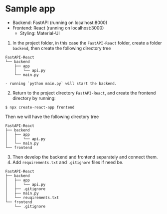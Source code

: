 # Sample app

- Backend: FastAPI (running on localhost:8000)
- Frontend: React (running on localhost:3000)
    - Styling: Material-UI

1. In the project folder, in this case the `FastAPI-React` folder, create a folder `backend`, then create the following directory tree

```
FastAPI-React
└── backend
    ├── app
    │   └── api.py
    └── main.py
```
    - running `python main.py` will start the backend.
2. Return to the project directory `FastAPI-React`, and create the frontend directory by running:
```
$ npx create-react-app frontend
```

Then we will have the following directory tree

```
FastAPI-React
├── backend
│   ├── app
│   │   └── api.py
│   └── main.py
└── frontend
```

3. Then develop the backend and frontend separately and connect them.
4. Add `requirements.txt` and `.gitignore` files if need be.

```
FastAPI-React
├── backend
│   ├── app
│   │   └── api.py
│   ├── .gitignore
│   ├── main.py
│   └── reuqirements.txt
└── frontend
    └── .gitignore
```